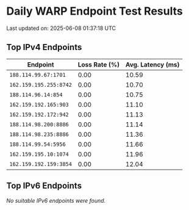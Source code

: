 # Daily WARP Endpoint Test Results

Last updated on: 2025-06-08 01:37:18 UTC

## Top IPv4 Endpoints

| Endpoint | Loss Rate (%) | Avg. Latency (ms) |
|---|---|---|
| `188.114.99.67:1701` | 0.00 | 10.59 |
| `162.159.195.255:8742` | 0.00 | 10.70 |
| `188.114.96.14:854` | 0.00 | 10.75 |
| `162.159.192.165:903` | 0.00 | 11.10 |
| `162.159.192.172:942` | 0.00 | 11.13 |
| `188.114.98.200:8886` | 0.00 | 11.14 |
| `188.114.98.235:8886` | 0.00 | 11.36 |
| `188.114.99.54:5956` | 0.00 | 11.66 |
| `162.159.195.10:1074` | 0.00 | 11.96 |
| `162.159.192.159:3854` | 0.00 | 12.04 |

## Top IPv6 Endpoints

*No suitable IPv6 endpoints were found.*

